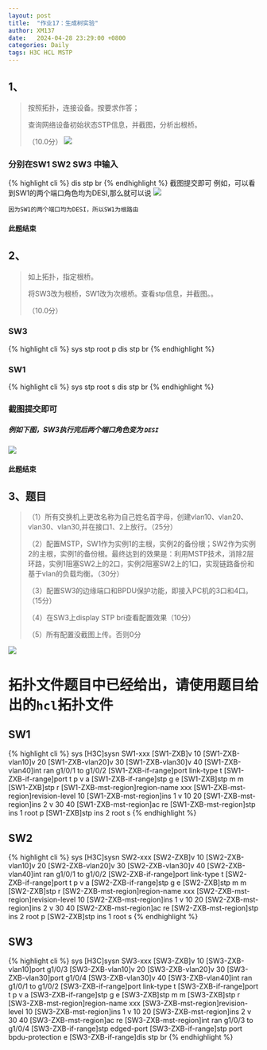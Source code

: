 ```yaml
---
layout: post
title:  "作业17：生成树实验"
author: XM137
date:   2024-04-28 23:29:00 +0800
categories: Daily
tags: H3C HCL MSTP
---
```

## 1、
> 按照拓扑，连接设备。按要求作答；
> 
> 查询网络设备初始状态STP信息，并截图，分析出根桥。
> 
> （10.0分）
![](https://p.ananas.chaoxing.com/star3/origin/08c13d1dabf8300e584490d137d28483.png)


### 分别在SW1 SW2 SW3 中输入
{% highlight cli %}
dis stp br
{% endhighlight %}
截图提交即可
例如，可以看到SW1的两个端口角色均为DESI,那么就可以说
![](https://p.ananas.chaoxing.com/star3/origin/9f6619da8b1db3eb7e5441d352d4def9.png)
```cli
因为SW1的两个端口均为DESI，所以SW1为根路由
```
#### 此题结束

## 2、
> 如上拓扑，指定根桥。
> 
> 将SW3改为根桥，SW1改为次根桥。查看stp信息，并截图。。
> 
> （10.0分）


### SW3
{% highlight cli %}
sys
stp root p
dis stp br
{% endhighlight %}

### SW1
{% highlight cli %}
sys
stp root s
dis stp br
{% endhighlight %}
### 截图提交即可
##### 例如下图，SW3执行完后两个端口角色变为 `DESI`
![](https://p.ananas.chaoxing.com/star3/origin/3e2bc5b716d2ed79489450b8e75d1976.png)
#### 此题结束


## 3、题目
> （1）所有交换机上更改名称为自己姓名首字母，创建vlan10、vlan20、vlan30、vlan30,并在接口1、2上放行。（25分）
> 
> （2）配置MSTP，SW1作为实例1的主根，实例2的备份根；SW2作为实例2的主根，实例1的备份根。最终达到的效果是：利用MSTP技术，消除2层环路，实例1阻塞SW2上的2口，实例2阻塞SW2上的1口，实现链路备份和基于vlan的负载均衡。（30分）
> 
> （3）配置SW3的边缘端口和BPDU保护功能，即接入PC机的3口和4口。（15分）
> 
> （4）在SW3上display STP bri查看配置效果（10分）
> 
> （5）所有配置没截图上传。否则0分


![](https://p.ananas.chaoxing.com/star3/origin/71d7d9c18499444d525d538e646432e3.png)

# 拓扑文件题目中已经给出，请使用题目给出的`hcl`拓扑文件
## SW1
{% highlight cli %}
<H3C>sys
[H3C]sysn SW1-xxx
[SW1-ZXB]v 10
[SW1-ZXB-vlan10]v 20
[SW1-ZXB-vlan20]v 30
[SW1-ZXB-vlan30]v 40
[SW1-ZXB-vlan40]int ran g1/0/1 to g1/0/2
[SW1-ZXB-if-range]port link-type t
[SW1-ZXB-if-range]port t p v a
[SW1-ZXB-if-range]stp g e
[SW1-ZXB]stp m m
[SW1-ZXB]stp r
[SW1-ZXB-mst-region]region-name xxx
[SW1-ZXB-mst-region]revision-level 10
[SW1-ZXB-mst-region]ins 1 v 10 20 
[SW1-ZXB-mst-region]ins 2 v 30 40
[SW1-ZXB-mst-region]ac re
[SW1-ZXB-mst-region]stp ins 1 root p
[SW1-ZXB]stp ins 2 root s
{% endhighlight %}

## SW2
{% highlight cli %}
<H3C>sys
[H3C]sysn SW2-xxx
[SW2-ZXB]v 10
[SW2-ZXB-vlan10]v 20
[SW2-ZXB-vlan20]v 30
[SW2-ZXB-vlan30]v 40
[SW2-ZXB-vlan40]int ran g1/0/1 to g1/0/2
[SW2-ZXB-if-range]port link-type t
[SW2-ZXB-if-range]port t p v a
[SW2-ZXB-if-range]stp g e
[SW2-ZXB]stp m m
[SW2-ZXB]stp r
[SW2-ZXB-mst-region]region-name xxx
[SW2-ZXB-mst-region]revision-level 10
[SW2-ZXB-mst-region]ins 1 v 10 20
[SW2-ZXB-mst-region]ins 2 v 30 40
[SW2-ZXB-mst-region]ac re
[SW2-ZXB-mst-region]stp ins 2 root p
[SW2-ZXB]stp ins 1 root s
{% endhighlight %}

## SW3
{% highlight cli %}
<H3C>sys
[H3C]sysn SW3-xxx
[SW3-ZXB]v 10
[SW3-ZXB-vlan10]port g1/0/3
[SW3-ZXB-vlan10]v 20
[SW3-ZXB-vlan20]v 30
[SW3-ZXB-vlan30]port g1/0/4
[SW3-ZXB-vlan30]v 40
[SW3-ZXB-vlan40]int ran g1/0/1 to g1/0/2
[SW3-ZXB-if-range]port link-type t
[SW3-ZXB-if-range]port t p v a
[SW3-ZXB-if-range]stp g e
[SW3-ZXB]stp m m
[SW3-ZXB]stp r
[SW3-ZXB-mst-region]region-name xxx
[SW3-ZXB-mst-region]revision-level 10
[SW3-ZXB-mst-region]ins 1 v 10 20
[SW3-ZXB-mst-region]ins 2 v 30 40
[SW3-ZXB-mst-region]ac re
[SW3-ZXB-mst-region]int ran g1/0/3 to g1/0/4
[SW3-ZXB-if-range]stp edged-port 
[SW3-ZXB-if-range]stp port bpdu-protection  e
[SW3-ZXB-if-range]dis stp br
{% endhighlight %}